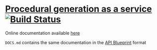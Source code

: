 # [Procedural generation as a service](https://aorioli.github.io/procedural/) [![Build Status](https://travis-ci.org/Aorioli/procedural.svg?branch=master)](https://travis-ci.org/Aorioli/procedural)

Online documentation available [here](http://docs.procedural.apiary.io)

`DOCS.md` contains the same documentation in the [API Blueprint](https://apiblueprint.org/) format

